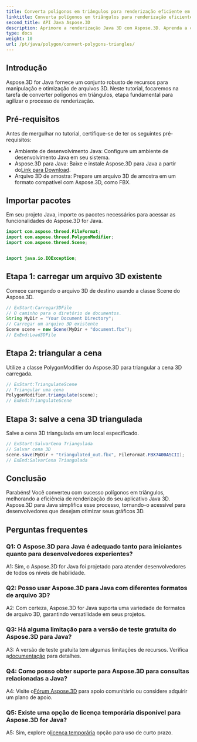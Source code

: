 ```yaml
---
title: Converta polígonos em triângulos para renderização eficiente em Java 3D
linktitle: Converta polígonos em triângulos para renderização eficiente em Java 3D
second_title: API Java Aspose.3D
description: Aprimore a renderização Java 3D com Aspose.3D. Aprenda a converter polígonos em triângulos para obter desempenho ideal. Baixe agora para uma experiência de desenvolvimento 3D perfeita.
type: docs
weight: 10
url: /pt/java/polygon/convert-polygons-triangles/
---
```

## Introdução

Aspose.3D for Java fornece um conjunto robusto de recursos para manipulação e otimização de arquivos 3D. Neste tutorial, focaremos na tarefa de converter polígonos em triângulos, etapa fundamental para agilizar o processo de renderização.

## Pré-requisitos

Antes de mergulhar no tutorial, certifique-se de ter os seguintes pré-requisitos:

- Ambiente de desenvolvimento Java: Configure um ambiente de desenvolvimento Java em seu sistema.
-  Aspose.3D para Java: Baixe e instale Aspose.3D para Java a partir do[Link para Download](https://releases.aspose.com/3d/java/).
- Arquivo 3D de amostra: Prepare um arquivo 3D de amostra em um formato compatível com Aspose.3D, como FBX.

## Importar pacotes

Em seu projeto Java, importe os pacotes necessários para acessar as funcionalidades do Aspose.3D for Java.

```java
import com.aspose.threed.FileFormat;
import com.aspose.threed.PolygonModifier;
import com.aspose.threed.Scene;


import java.io.IOException;
```

## Etapa 1: carregar um arquivo 3D existente

Comece carregando o arquivo 3D de destino usando a classe Scene do Aspose.3D.

```java
// ExStart:Carregar3DFile
// O caminho para o diretório de documentos.
String MyDir = "Your Document Directory";
// Carregar um arquivo 3D existente
Scene scene = new Scene(MyDir + "document.fbx");
// ExEnd:Load3DFile
```

## Etapa 2: triangular a cena

Utilize a classe PolygonModifier do Aspose.3D para triangular a cena 3D carregada.

```java
// ExStart:TriangulateScene
// Triangular uma cena
PolygonModifier.triangulate(scene);
// ExEnd:TriangulateScene
```

## Etapa 3: salve a cena 3D triangulada

Salve a cena 3D triangulada em um local especificado.

```java
// ExStart:SalvarCena Triangulada
// Salvar cena 3D
scene.save(MyDir + "triangulated_out.fbx", FileFormat.FBX7400ASCII);
// ExEnd:SalvarCena Triangulada
```

## Conclusão

Parabéns! Você converteu com sucesso polígonos em triângulos, melhorando a eficiência de renderização do seu aplicativo Java 3D. Aspose.3D para Java simplifica esse processo, tornando-o acessível para desenvolvedores que desejam otimizar seus gráficos 3D.

## Perguntas frequentes

### Q1: O Aspose.3D para Java é adequado tanto para iniciantes quanto para desenvolvedores experientes?

A1: Sim, o Aspose.3D for Java foi projetado para atender desenvolvedores de todos os níveis de habilidade.

### Q2: Posso usar Aspose.3D para Java com diferentes formatos de arquivo 3D?

A2: Com certeza, Aspose.3D for Java suporta uma variedade de formatos de arquivo 3D, garantindo versatilidade em seus projetos.

### Q3: Há alguma limitação para a versão de teste gratuita do Aspose.3D para Java?

A3: A versão de teste gratuita tem algumas limitações de recursos. Verifica a[documentação](https://reference.aspose.com/3d/java/) para detalhes.

### Q4: Como posso obter suporte para Aspose.3D para consultas relacionadas a Java?

 A4: Visite o[Fórum Aspose.3D](https://forum.aspose.com/c/3d/18) para apoio comunitário ou considere adquirir um plano de apoio.

### Q5: Existe uma opção de licença temporária disponível para Aspose.3D for Java?

 A5: Sim, explore o[licença temporária](https://purchase.aspose.com/temporary-license/) opção para uso de curto prazo.